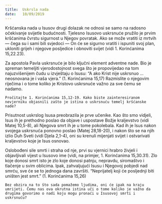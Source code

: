 ```yaml
---
title:  Uskrsla nada
date:   10/09/2019
---
```


Kršćanska nada u Isusov drugi dolazak ne odnosi se samo na radosno očekivanje svijetle budućnosti. Tjelesno Isusovo uskrsnuće pružilo je prvim kršćanima čvrstu sigurnost u Njegov povratak. Ako se može vratiti iz mrtvih — čega su i sami bili svjedoci — On će se sigurno vratiti i ispuniti svoj plan, ukloniti grijeh i njegove posljedice i obnoviti svijet (vidi 1. Korinćanima 15,22.23).

Za apostola Pavla uskrsnuće je bilo ključni element adventne nade. Bio je spreman temeljiti vjerodostojnost svega što je propovijedao na tom najuzvišenijem čudu u izvještaju o Isusu: “A ako Krist nije uskrsnuo … neosnovana je i vaša vjera.” (1. Korinćanima 15,17) Razmislite o njegovim riječima i o tome koliko je Kristovo uskrsnuće važno za sve čemu se nadamo.

`Pročitajte 1. Korinćanima 15,12-19. Kako biste zainteresiranom nevjerniku objasnili zašto je istina o uskrsnuću temelj kršćanske nade?`

Prisutnost uskrslog Isusa preobrazila je prve učenike. Kao što smo vidjeli, Isus ih je prethodno poslao da objave i uspostave Božje kraljevstvo (vidi Matej 10,5-8), ali Njegova smrt ih je u tome pokolebala. Kad ih je Isus nakon svojega uskrsnuća ponovno poslao (Matej 28,18-20), i nakon što se na njih izlio Duh Sveti (vidi Djela 2,1-4), oni su krenuli mijenjati svijet i ostvarivati kraljevstvo koje je Isus osnovao.

Oslobođeni sile smrti i straha od nje, prvi su vjernici hrabro živjeli i objavljivali vijest u Isusovo ime (vidi, na primjer, 1. Korinćanima 15,30.31). Zlo koje donosi smrt isto je zlo koje donosi patnju, nepravdu, siromaštvo i tlačenje u svim oblicima. Ipak, zahvaljujući Isusu i Njegovoj pobjedi nad smrću, sve će se to jednoga dana završiti. “Neprijatelj koji će posljednji biti uništen jest smrt.” (1. Korinćanima 15,26)

`Bez obzira na to što sada pomažemo ljudima, oni će ipak na kraju umrijeti. Čemu nas ova okrutna istina uči o tome koliko je važno da drugima govorimo o nadi koju mogu pronaći u Isusovoj smrti i uskrsnuću?`
